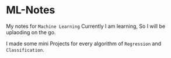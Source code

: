 # ML-Notes

My notes for `Machine Learning`
Currently I am learning, So I will be uplaoding on the go.

I made some mini Projects for every algorithm of `Regression` and `Classification`.

